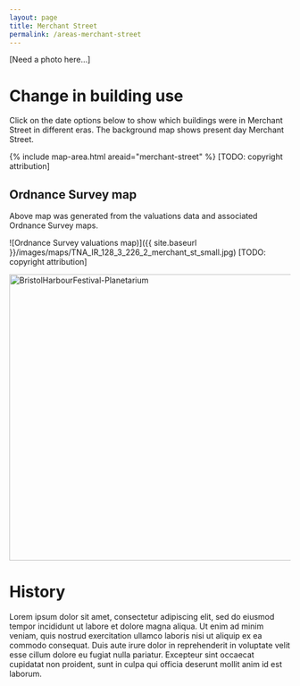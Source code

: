 ```yaml
---
layout: page
title: Merchant Street
permalink: /areas-merchant-street
---
```


[Need a photo here...]

# Change in building use

Click on the date options below to show which buildings were in Merchant Street in different eras. The background map shows present day Merchant Street.

{% include map-area.html areaid="merchant-street" %}
[TODO: copyright attribution]

## Ordnance Survey map

Above map was generated from the valuations data and associated Ordnance Survey maps.

![Ordnance Survey valuations map)]({{ site.baseurl }}/images/maps/TNA_IR_128_3_226_2_merchant_st_small.jpg)
[TODO: copyright attribution]

<a title="Lukeas09 at the English language Wikipedia [GFDL (http://www.gnu.org/copyleft/fdl.html) or CC-BY-SA-3.0 (http://creativecommons.org/licenses/by-sa/3.0/)], via Wikimedia Commons" href="https://commons.wikimedia.org/wiki/File%3ABristolHarbourFestival-Planetarium.JPG"><img width="512" alt="BristolHarbourFestival-Planetarium" src="https://upload.wikimedia.org/wikipedia/commons/thumb/0/0c/BristolHarbourFestival-Planetarium.JPG/512px-BristolHarbourFestival-Planetarium.JPG"/></a>

# History

Lorem ipsum dolor sit amet, consectetur adipiscing elit, sed do eiusmod tempor incididunt ut labore et dolore magna aliqua. Ut enim ad minim veniam, quis nostrud exercitation ullamco laboris nisi ut aliquip ex ea commodo consequat. Duis aute irure dolor in reprehenderit in voluptate velit esse cillum dolore eu fugiat nulla pariatur. Excepteur sint occaecat cupidatat non proident, sunt in culpa qui officia deserunt mollit anim id est laborum.





